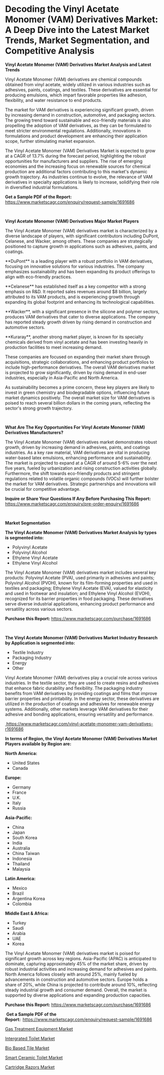 <p><h1>Decoding the Vinyl Acetate Monomer (VAM) Derivatives Market: A Deep Dive into the Latest Market Trends, Market Segmentation, and Competitive Analysis</h1></p><p><strong>Vinyl Acetate Monomer (VAM) Derivatives Market Analysis and Latest Trends</strong></p>
<p><p>Vinyl Acetate Monomer (VAM) derivatives are chemical compounds obtained from vinyl acetate, widely utilized in various industries such as adhesives, paints, coatings, and textiles. These derivatives are essential for producing emulsions, which impart favorable properties like adhesion, flexibility, and water resistance to end products.</p><p>The market for VAM derivatives is experiencing significant growth, driven by increasing demand in construction, automotive, and packaging sectors. The growing trend toward sustainable and eco-friendly materials is also propelling the adoption of VAM derivatives, as they can be formulated to meet stricter environmental regulations. Additionally, innovations in formulations and product development are enhancing their application scope, further stimulating market expansion.</p><p>The Vinyl Acetate Monomer (VAM) Derivatives Market is expected to grow at a CAGR of 13.7% during the forecast period, highlighting the robust opportunities for manufacturers and suppliers. The rise of emerging economies and the increasing focus on renewable sources for chemical production are additional factors contributing to this market's dynamic growth trajectory. As industries continue to evolve, the relevance of VAM derivatives in specialty applications is likely to increase, solidifying their role in diversified industrial formulations.</p></p>
<p><strong>Get a Sample PDF of the Report:&nbsp;</strong> <a href="https://www.marketscagr.com/enquiry/request-sample/1691686?utm_campaign=1591&utm_medium=2&utm_source=Github&utm_content=ia&utm_term=18102024&utm_id=vinyl-acetate-monomer-vam-derivatives">https://www.marketscagr.com/enquiry/request-sample/1691686</a></p>
<p>&nbsp;</p>
<p><strong>Vinyl Acetate Monomer (VAM) Derivatives Major Market Players</strong></p>
<p><p>The Vinyl Acetate Monomer (VAM) derivatives market is characterized by a diverse landscape of players, with significant contributors including DuPont, Celanese, and Wacker, among others. These companies are strategically positioned to capture growth in applications such as adhesives, paints, and coatings.</p><p>**DuPont** is a leading player with a robust portfolio in VAM derivatives, focusing on innovative solutions for various industries. The company emphasizes sustainability and has been expanding its product offerings to align with eco-friendly practices. </p><p>**Celanese** has established itself as a key competitor with a strong emphasis on R&D. It reported sales revenues around $8 billion, largely attributed to its VAM products, and is experiencing growth through expanding its global footprint and enhancing its technological capabilities. </p><p>**Wacker**, with a significant presence in the silicone and polymer sectors, produces VAM derivatives that cater to diverse applications. The company has reported steady growth driven by rising demand in construction and automotive sectors.</p><p>**Kuraray**, another strong market player, is known for its specialty chemicals derived from vinyl acetate and has been investing heavily in production facilities to meet increasing demand. </p><p>These companies are focused on expanding their market share through acquisitions, strategic collaborations, and enhancing product portfolios to include high-performance derivatives. The overall VAM derivatives market is projected to grow significantly, driven by rising demand in end-user industries, especially in Asia-Pacific and North America. </p><p>As sustainability becomes a prime concern, these key players are likely to invest in green chemistry and biodegradable options, influencing future market dynamics positively. The overall market size for VAM derivatives is poised to reach several billion dollars in the coming years, reflecting the sector's strong growth trajectory.</p></p>
<p>&nbsp;</p>
<p><strong>What Are The Key Opportunities For Vinyl Acetate Monomer (VAM) Derivatives Manufacturers?</strong></p>
<p><p>The Vinyl Acetate Monomer (VAM) derivatives market demonstrates robust growth, driven by increasing demand in adhesives, paints, and coatings industries. As a key raw material, VAM derivatives are vital in producing water-based latex emulsions, enhancing performance and sustainability. The market is projected to expand at a CAGR of around 5-6% over the next five years, fueled by urbanization and rising construction activities globally. Furthermore, the shift towards eco-friendly products and stringent regulations related to volatile organic compounds (VOCs) will further bolster the market for VAM derivatives. Strategic partnerships and innovations will be crucial for competitive advantage.</p></p>
<p><strong>Inquire or Share Your Questions If Any Before Purchasing This Report:</strong> <a href="https://www.marketscagr.com/enquiry/pre-order-enquiry/1691686?utm_campaign=1591&utm_medium=2&utm_source=Github&utm_content=ia&utm_term=18102024&utm_id=vinyl-acetate-monomer-vam-derivatives">https://www.marketscagr.com/enquiry/pre-order-enquiry/1691686</a></p>
<p>&nbsp;</p>
<p><strong>Market Segmentation</strong></p>
<p><strong>The Vinyl Acetate Monomer (VAM) Derivatives Market Analysis by types is segmented into:</strong></p>
<p><ul><li>Polyvinyl Acetate</li><li>Polyvinyl Alcohol</li><li>Ethylene Vinyl Acetate</li><li>Ethylene Vinyl Alcohol</li></ul></p>
<p><p>The Vinyl Acetate Monomer (VAM) derivatives market includes several key products: Polyvinyl Acetate (PVA), used primarily in adhesives and paints; Polyvinyl Alcohol (PVOH), known for its film-forming properties and used in textiles and packaging; Ethylene Vinyl Acetate (EVA), valued for elasticity and used in footwear and insulation; and Ethylene Vinyl Alcohol (EVOH), recognized for its barrier properties in food packaging. These derivatives serve diverse industrial applications, enhancing product performance and versatility across various sectors.</p></p>
<p><strong>Purchase this Report:&nbsp;</strong><a href="https://www.marketscagr.com/purchase/1691686?utm_campaign=1591&utm_medium=2&utm_source=Github&utm_content=ia&utm_term=18102024&utm_id=vinyl-acetate-monomer-vam-derivatives">https://www.marketscagr.com/purchase/1691686</a></p>
<p>&nbsp;</p>
<p><strong>The Vinyl Acetate Monomer (VAM) Derivatives Market Industry Research by Application is segmented into:</strong></p>
<p><ul><li>Textile Industry</li><li>Packaging Industry</li><li>Energy</li><li>Other</li></ul></p>
<p><p>Vinyl Acetate Monomer (VAM) derivatives play a crucial role across various industries. In the textile sector, they are used to create resins and adhesives that enhance fabric durability and flexibility. The packaging industry benefits from VAM derivatives by providing coatings and films that improve barrier properties and printability. In the energy sector, these derivatives are utilized in the production of coatings and adhesives for renewable energy systems. Additionally, other markets leverage VAM derivatives for their adhesive and bonding applications, ensuring versatility and performance.</p></p>
<p><a href="https://www.marketscagr.com/vinyl-acetate-monomer-vam-derivatives-r1691686?utm_campaign=1591&utm_medium=2&utm_source=Github&utm_content=ia&utm_term=18102024&utm_id=vinyl-acetate-monomer-vam-derivatives">&nbsp;https://www.marketscagr.com/vinyl-acetate-monomer-vam-derivatives-r1691686</a></p>
<p><strong>In terms of Region, the Vinyl Acetate Monomer (VAM) Derivatives Market Players available by Region are:</strong></p>
<p>
    <p> <strong> North America: </strong>
        <ul>
            <li>United States</li>
            <li>Canada</li>
        </ul>
        </p> 
    <p> <strong> Europe: </strong>
        <ul>
            <li>Germany</li>
            <li>France</li>
            <li>U.K.</li>
            <li>Italy</li>
            <li>Russia</li>
        </ul>
        </p> 
    <p> <strong> Asia-Pacific: </strong>
        <ul>
            <li>China</li>
            <li>Japan</li>
            <li>South Korea</li>
            <li>India</li>
            <li>Australia</li>
            <li>China Taiwan</li>
            <li>Indonesia</li>
            <li>Thailand</li>
            <li>Malaysia</li>
        </ul>
        </p> 
    <p> <strong> Latin America: </strong>
        <ul>
            <li>Mexico</li>
            <li>Brazil</li>
            <li>Argentina Korea</li>
            <li>Colombia</li>
        </ul>
        </p> 
    <p> <strong> Middle East & Africa: </strong>
        <ul>
            <li>Turkey</li>
            <li>Saudi</li>
            <li>Arabia</li>
            <li>UAE</li>
            <li>Korea</li>
        </ul>
    </p>
    </p>
<p><p>The Vinyl Acetate Monomer (VAM) derivatives market is poised for significant growth across key regions. Asia-Pacific (APAC) is anticipated to dominate, capturing approximately 45% of the market share, driven by robust industrial activities and increasing demand for adhesives and paints. North America follows closely with around 25%, mainly fueled by advancements in construction and automotive sectors. Europe holds a share of 20%, while China is projected to contribute around 10%, reflecting steady industrial growth and consumer demand. Overall, the market is supported by diverse applications and expanding production capacities.</p></p>
<p><strong>Purchase this Report: </strong><a href="https://www.marketscagr.com/purchase/1691686?utm_campaign=1591&utm_medium=2&utm_source=Github&utm_content=ia&utm_term=18102024&utm_id=vinyl-acetate-monomer-vam-derivatives">https://www.marketscagr.com/purchase/1691686</a></p>
<p>&nbsp;<strong>Get a Sample PDF of the Report:&nbsp;&nbsp;</strong><a href="https://www.marketscagr.com/enquiry/request-sample/1691686?utm_campaign=1591&utm_medium=2&utm_source=Github&utm_content=ia&utm_term=18102024&utm_id=vinyl-acetate-monomer-vam-derivatives">https://www.marketscagr.com/enquiry/request-sample/1691686</a></p>
<p><strong></strong></p>
<p><p><a href="https://github.com/MaryNelson695/Market-Research-Report-List-1/blob/main/gas-treatment-equipment-market.md?utm_campaign=1591&utm_medium=2&utm_source=Github&utm_content=ia&utm_term=18102024&utm_id=vinyl-acetate-monomer-vam-derivatives">Gas Treatment Equipment Market</a></p><p><a href="https://www.linkedin.com/pulse/intergrated-toilet-market-shifts-strategic-analysis-2024-2031-k0jwe?utm_campaign=1591&utm_medium=2&utm_source=Github&utm_content=ia&utm_term=18102024&utm_id=vinyl-acetate-monomer-vam-derivatives">Intergrated Toilet Market</a></p><p><a href="https://www.linkedin.com/pulse/bio-based-tile-momentum-charting-41-cagr-path-2024-2031-researchive-av0ve?utm_campaign=1591&utm_medium=2&utm_source=Github&utm_content=ia&utm_term=18102024&utm_id=vinyl-acetate-monomer-vam-derivatives">Bio Based Tile Market</a></p><p><a href="https://www.linkedin.com/pulse/insights-smart-ceramic-toilet-industry-market-financial-status-hqqtf?utm_campaign=1591&utm_medium=2&utm_source=Github&utm_content=ia&utm_term=18102024&utm_id=vinyl-acetate-monomer-vam-derivatives">Smart Ceramic Toilet Market</a></p><p><a href="https://www.linkedin.com/pulse/key-drivers-cartridge-razors-market-trends-future-outlook-2024-2031-e5kpe?utm_campaign=1591&utm_medium=2&utm_source=Github&utm_content=ia&utm_term=18102024&utm_id=vinyl-acetate-monomer-vam-derivatives">Cartridge Razors Market</a></p></p>